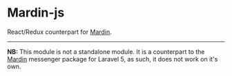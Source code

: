 # Mardin-js
React/Redux counterpart for [Mardin](http://github.com/reliqarts/mardin).

---

**NB:** This module is not a standalone module. It is a counterpart to the [Mardin](http://github.com/reliqarts/mardin) messenger package for Laravel 5, as such, it does not work on it's own.
